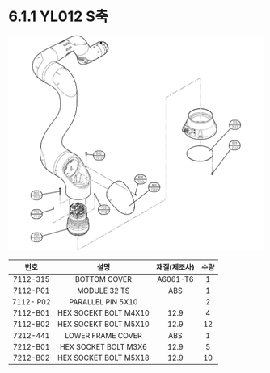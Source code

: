 ﻿# 6.1.1 YL012 S축

![](../../_assets/image135.png)

|   **번호**  |         **설명**        | **재질(제조사)** | **수량** |
| :-------: | :-------------------: | :---------: | :----: |
|  7112-315 |      BOTTOM COVER     |   A6061-T6  |    1   |
|  7112-P01 |      MODULE 32 TS     |     ABS     |    1   |
| 7112- P02 |   PARALLEL PIN 5X10   |             |    2   |
|  7112-B01 | HEX SOCEKT BOLT M4X10 |     12.9    |    4   |
|  7112-B02 | HEX SOCEKT BOLT M5X10 |     12.9    |   12   |
|  7212-441 |   LOWER FRAME COVER   |     ABS     |    1   |
|  7212-B01 |  HEX SOCKET BOLT M3X6 |     12.9    |    5   |
|  7212-B02 | HEX SOCKET BOLT M5X18 |     12.9    |   10   |
